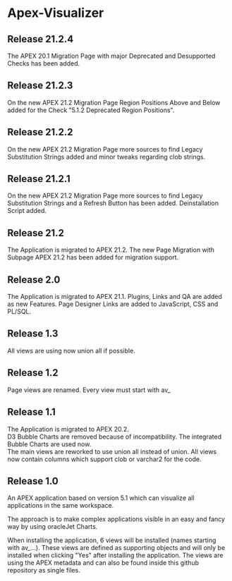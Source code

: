 # Apex-Visualizer
## Release 21.2.4
The APEX 20.1 Migration Page with major Deprecated and Desupported Checks has been added.

## Release 21.2.3
On the new APEX 21.2 Migration Page Region Positions Above and Below added for the Check "5.1.2 Deprecated Region Positions". 

## Release 21.2.2
On the new APEX 21.2 Migration Page more sources to find Legacy Substitution Strings added and minor tweaks regarding clob strings.

## Release 21.2.1
On the new APEX 21.2 Migration Page more sources to find Legacy Substitution Strings and a Refresh Button has been added.
Deinstallation Script added.

## Release 21.2
The Application is migrated to APEX 21.2.
The new Page Migration with Subpage APEX 21.2 has been added for migration support.

## Release 2.0
The Application is migrated to APEX 21.1.
Plugins, Links and QA are added as new Features.
Page Designer Links are added to JavaScript, CSS and PL/SQL.

## Release 1.3
All views are using now union all if possible.

## Release 1.2
Page views are renamed. Every view must start with av_

## Release 1.1
The Application is migrated to APEX 20.2.  
D3 Bubble Charts are removed because of incompatibility. The integrated Bubble Charts are used now.  
The main views are reworked to use union all instead of union. All views now contain columns which support clob or varchar2 for the code.

## Release 1.0  
An APEX application based on version 5.1 which can visualize all applications in the same workspace.

The approach is to make complex applications visible in an easy and fancy way by using oracleJet Charts.

When installing the application, 6 views will be installed (names starting with av_...). These views are defined as supporting objects and will only be installed when clicking "Yes" after installing the application.
The views are using the APEX metadata and can also be found inside this github repository as single files.